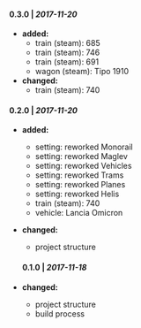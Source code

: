 #### 0.3.0 | *2017-11-20*

- **added:**
  - train (steam): 685
  - train (steam): 746
  - train (steam): 691
  - wagon (steam): Tipo 1910
- **changed:**
  - train (steam): 740

#### 0.2.0 | *2017-11-20*

- **added:**
  - setting: reworked Monorail
  - setting: reworked Maglev
  - setting: reworked Vehicles
  - setting: reworked Trams
  - setting: reworked Planes
  - setting: reworked Helis
  - train (steam): 740
  - vehicle: Lancia Omicron
- **changed:**
  - project structure

  #### 0.1.0 | *2017-11-18*

- **changed:**
  - project structure
  - build process

